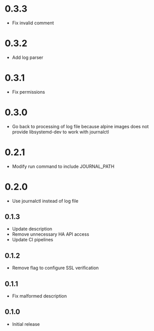 <!-- https://developers.home-assistant.io/docs/add-ons/presentation#keeping-a-changelog -->

# 0.3.3 

- Fix invalid comment

# 0.3.2 

- Add log parser

# 0.3.1 

- Fix permissions

# 0.3.0

- Go back to processing of log file because alpine images does not provide libsystemd-dev to work with journalctl

# 0.2.1 

- Modify run command to include JOURNAL_PATH

# 0.2.0 

- Use journalctl instead of log file

## 0.1.3 

- Update description
- Remove unnecessary HA API access
- Update CI pipelines

## 0.1.2

- Remove flag to configure SSL verification

## 0.1.1

- Fix malformed description

## 0.1.0

- Initial release

